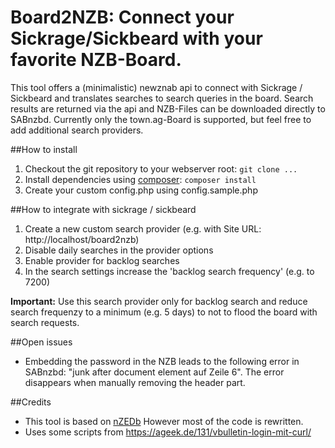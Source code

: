 # Board2NZB: Connect your Sickrage/Sickbeard with your favorite NZB-Board.

This tool offers a (minimalistic) newznab api to connect with 
Sickrage / Sickbeard and translates searches to search queries 
in the board. Search results are returned via the api and NZB-Files 
can be downloaded directly to SABnzbd.
Currently only the town.ag-Board is supported, but feel free to add additional search providers.

##How to install
1. Checkout the git repository to your webserver root: `git clone ... `
2. Install dependencies using [composer](https://getcomposer.org/): `composer install`
3. Create your custom config.php using config.sample.php

##How to integrate with sickrage / sickbeard
1. Create a new custom search provider (e.g. with Site URL: http://localhost/board2nzb)
2. Disable daily searches in the provider options
3. Enable provider for backlog searches
4. In the search settings increase the 'backlog search frequency' (e.g. to 7200)


**Important:** Use this search provider only for backlog search and reduce search frequenzy to a minimum (e.g. 5 days) 
to not to flood the board with search requests.

##Open issues
* Embedding the password in the NZB leads to the following error in SABnzbd: "junk after document element auf Zeile 6". The error disappears when manually removing the header part.


##Credits
- This tool is based on [nZEDb](https://github.com/nZEDb/nZEDb) However most of the code is rewritten.
- Uses some scripts from https://ageek.de/131/vbulletin-login-mit-curl/


